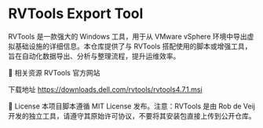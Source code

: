 # RVTools Export Tool

RVTools 是一款强大的 Windows 工具，用于从 VMware vSphere 环境中导出虚拟基础设施的详细信息。本仓库提供了与 RVTools 搭配使用的脚本或增强工具，旨在自动化数据导出、分析与整理流程，提升运维效率。



📎 相关资源
RVTools 官方网站

下载地址
https://downloads.dell.com/rvtools/rvtools4.7.1.msi


📄 License
本项目脚本遵循 MIT License 发布。注意：RVTools 是由 Rob de Veij 开发的独立工具，请遵守其原始许可协议，不要将其安装包直接上传到公开仓库。

